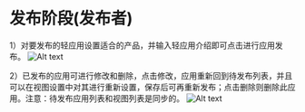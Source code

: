 # 发布阶段(发布者)

1）对要发布的轻应用设置适合的产品，并输入轻应用介绍即可点击进行应用发布。
![Alt text](./1482139353585.png)

2）已发布的应用可进行修改和删除，点击修改，应用重新回到待发布列表，并且可以在视图设置中对其进行重新设置，保存后可再重新发布；点击删除则删除此应用。注意：待发布应用列表和视图列表是同步的。
![Alt text](./1482139383525.png)